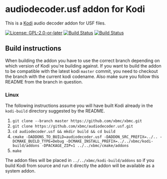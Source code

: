 # audiodecoder.usf addon for Kodi

This is a [Kodi](https://kodi.tv) audio decoder addon for USF files.

[![License: GPL-2.0-or-later](https://img.shields.io/badge/License-GPL%20v2+-blue.svg)](LICENSE.md)
[![Build Status](https://dev.azure.com/teamkodi/binary-addons/_apis/build/status/xbmc.audiodecoder.usf?branchName=Matrix)](https://dev.azure.com/teamkodi/binary-addons/_build/latest?definitionId=18&branchName=Matrix)
[![Build Status](https://jenkins.kodi.tv/view/Addons/job/xbmc/job/audiodecoder.usf/job/Matrix/badge/icon)](https://jenkins.kodi.tv/blue/organizations/jenkins/xbmc%2Faudiodecoder.usf/branches/)
<!--- [![Build Status](https://ci.appveyor.com/api/projects/status/github/xbmc/audiodecoder.usf?branch=Matrix&svg=true)](https://ci.appveyor.com/project/xbmc/audiodecoder-usf?branch=Matrix) -->

## Build instructions

When building the addon you have to use the correct branch depending on which version of Kodi you're building against. 
If you want to build the addon to be compatible with the latest kodi `master` commit, you need to checkout the branch with the current kodi codename.
Also make sure you follow this README from the branch in question.

### Linux

The following instructions assume you will have built Kodi already in the `kodi-build` directory 
suggested by the README.

1. `git clone --branch master https://github.com/xbmc/xbmc.git`
2. `git clone https://github.com/xbmc/audiodecoder.usf.git`
3. `cd audiodecoder.usf && mkdir build && cd build`
4. `cmake -DADDONS_TO_BUILD=audiodecoder.usf -DADDON_SRC_PREFIX=../.. -DCMAKE_BUILD_TYPE=Debug -DCMAKE_INSTALL_PREFIX=../../xbmc/kodi-build/addons -DPACKAGE_ZIP=1 ../../xbmc/cmake/addons`
5. `make`

The addon files will be placed in `../../xbmc/kodi-build/addons` so if you build Kodi from source and run it directly 
the addon will be available as a system addon.

